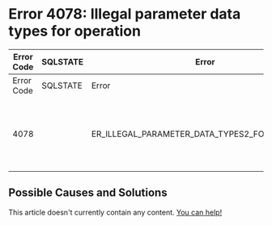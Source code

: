
# Error 4078: Illegal parameter data types for operation


| Error Code | SQLSTATE | Error | Description |
| --- | --- | --- | --- |
| Error Code | SQLSTATE | Error | Description |
| 4078 |  | ER_ILLEGAL_PARAMETER_DATA_TYPES2_FOR_OPERATION | Illegal parameter data types %s and %s for operation '%s' |




## Possible Causes and Solutions


This article doesn't currently contain any content. [You can help!](/kb/en/writing-and-editing-knowledge-base-articles/)


